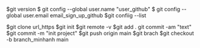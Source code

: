 $git version
$ git config --global user.name "user_github"
$ git config --global user.email email_sign_up_github
$git confiig --list


$git clone url_https
$git init
$git remote  -v
$git add .
git commit -am "text"
$git commit -m "init project"
$git push origin main
$git brach
$git checkout -b branch_minhanh main